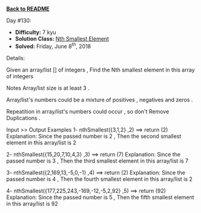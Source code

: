 ﻿<a href=https://github.com/hlais/Kata---a---Day><b>Back to README</b><a>

Day #130: 

* <b>Difficulty:</b> 7 kyu
* <b>Solution Class:</b> [Nth Smallest Element](NthSmallestInArray.cs)
* <b>Solved:</b> Friday, June 8<sup>th</sup>, 2018

Details:

Given an array/list [] of integers , Find the Nth smallest element in this array of integers

Notes
Array/list size is at least 3 .

Array/list's numbers could be a mixture of positives , negatives and zeros .

Repeatition in array/list's numbers could occur , so don't Remove Duplications .

Input >> Output Examples
1- nthSmallest({3,1,2} ,2) ==> return (2)
Explanation:
Since the passed number is 2 , Then the second smallest element in this array/list is 2

2- nthSmallest({15,20,7,10,4,3} ,3) ==> return (7)
Explanation:
Since the passed number is 3 , Then the third smallest element in this array/list is 7

3- nthSmallest({2,169,13,-5,0,-1} ,4) ==> return (2)
Explanation:
Since the passed number is 4 , Then the fourth smallest element in this array/list is 2

4- nthSmallest({177,225,243,-169,-12,-5,2,92} ,5) ==> return (92)
Explanation:
Since the passed number is 5 , Then the fifth smallest element in this array/list is 92

